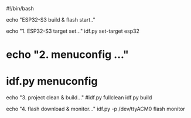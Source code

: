 #!/bin/bash

echo "ESP32-S3 build & flash start.."

echo "1. ESP32-S3 target set..."
idf.py set-target esp32

# echo "2. menuconfig ..."
# idf.py menuconfig

echo "3. project clean & build..."
#idf.py fullclean
idf.py build

echo "4. flash download & monitor..."
idf.py -p /dev/ttyACM0 flash monitor
